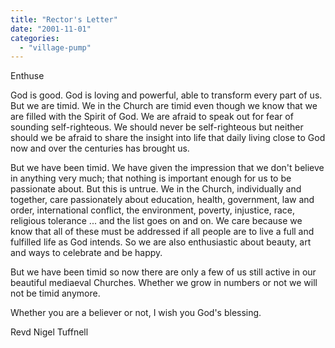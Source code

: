 ```yaml
---
title: "Rector's Letter"
date: "2001-11-01"
categories: 
  - "village-pump"
---
```


Enthuse

God is good. God is loving and powerful, able to transform every part of us. But we are timid. We in the Church are timid even though we know that we are filled with the Spirit of God. We are afraid to speak out for fear of sounding self-righteous. We should never be self-righteous but neither should we be afraid to share the insight into life that daily living close to God now and over the centuries has brought us.

But we have been timid. We have given the impression that we don't believe in anything very much; that nothing is important enough for us to be passionate about. But this is untrue. We in the Church, individually and together, care passionately about education, health, government, law and order, international conflict, the environment, poverty, injustice, race, religious tolerance ... and the list goes on and on. We care because we know that all of these must be addressed if all people are to live a full and fulfilled life as God intends. So we are also enthusiastic about beauty, art and ways to celebrate and be happy.

But we have been timid so now there are only a few of us still active in our beautiful mediaeval Churches. Whether we grow in numbers or not we will not be timid anymore.

Whether you are a believer or not, I wish you God's blessing.

Revd Nigel Tuffnell
